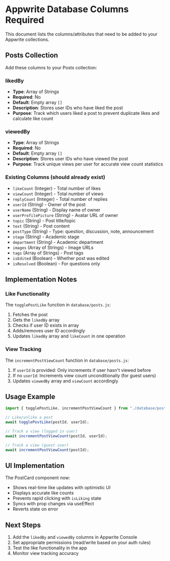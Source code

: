 # Appwrite Database Columns Required

This document lists the columns/attributes that need to be added to your Appwrite collections.

## Posts Collection

Add these columns to your Posts collection:

### likedBy

- **Type**: Array of Strings
- **Required**: No
- **Default**: Empty array `[]`
- **Description**: Stores user IDs who have liked the post
- **Purpose**: Track which users liked a post to prevent duplicate likes and calculate like count

### viewedBy

- **Type**: Array of Strings
- **Required**: No
- **Default**: Empty array `[]`
- **Description**: Stores user IDs who have viewed the post
- **Purpose**: Track unique views per user for accurate view count statistics

### Existing Columns (should already exist)

- `likeCount` (Integer) - Total number of likes
- `viewCount` (Integer) - Total number of views
- `replyCount` (Integer) - Total number of replies
- `userId` (String) - Owner of the post
- `userName` (String) - Display name of owner
- `userProfilePicture` (String) - Avatar URL of owner
- `topic` (String) - Post title/topic
- `text` (String) - Post content
- `postType` (String) - Type: question, discussion, note, announcement
- `stage` (String) - Academic stage
- `department` (String) - Academic department
- `images` (Array of Strings) - Image URLs
- `tags` (Array of Strings) - Post tags
- `isEdited` (Boolean) - Whether post was edited
- `isResolved` (Boolean) - For questions only

## Implementation Notes

### Like Functionality

The `togglePostLike` function in `database/posts.js`:

1. Fetches the post
2. Gets the `likedBy` array
3. Checks if user ID exists in array
4. Adds/removes user ID accordingly
5. Updates `likedBy` array and `likeCount` in one operation

### View Tracking

The `incrementPostViewCount` function in `database/posts.js`:

1. If `userId` is provided: Only increments if user hasn't viewed before
2. If no `userId`: Increments view count unconditionally (for guest users)
3. Updates `viewedBy` array and `viewCount` accordingly

## Usage Example

```javascript
import { togglePostLike, incrementPostViewCount } from "./database/posts";

// Like/unlike a post
await togglePostLike(postId, userId);

// Track a view (logged in user)
await incrementPostViewCount(postId, userId);

// Track a view (guest user)
await incrementPostViewCount(postId);
```

## UI Implementation

The PostCard component now:

- Shows real-time like updates with optimistic UI
- Displays accurate like counts
- Prevents rapid clicking with `isLiking` state
- Syncs with prop changes via useEffect
- Reverts state on error

## Next Steps

1. Add the `likedBy` and `viewedBy` columns in Appwrite Console
2. Set appropriate permissions (read/write based on your auth rules)
3. Test the like functionality in the app
4. Monitor view tracking accuracy
